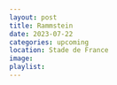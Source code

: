 ```yaml
---
layout: post
title: Rammstein
date: 2023-07-22
categories: upcoming
location: Stade de France
image: 
playlist: 
---
```

